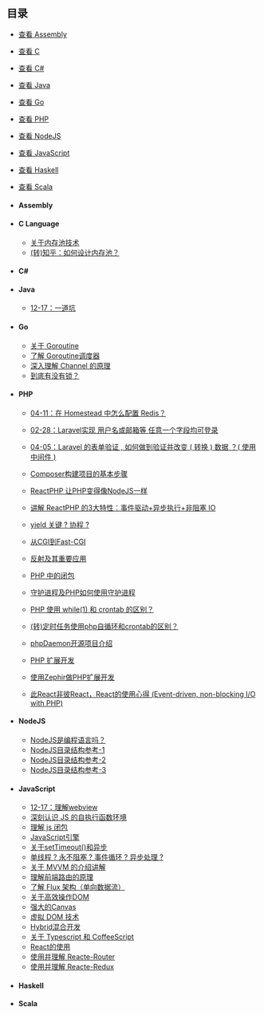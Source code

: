 ## 目录

- [查看 Assembly]()
- [查看 C]()
- [查看 C#]()
- [查看 Java]()
- [查看 Go]()
- [查看 PHP]()
- [查看 NodeJS]()
- [查看 JavaScript]()
- [查看 Haskell]()
- [查看 Scala]()


- #### Assembly

- #### C Language
	- [关于内存池技术]()
	- [(转)知乎：如何设计内存池？](https://www.zhihu.com/question/25527491)

- #### C#

- #### Java

    - [12-17：一道坑](./Java/2018/12-17.md)

- #### Go
    - [关于 Goroutine]()
    - [了解 Goroutine调度器]()
    - [深入理解 Channel 的原理]()
    - [到底有没有锁？]()

- #### PHP

    - [04-11：在 Homestead 中怎么配置 Redis？](./PHP/Laravel/2018/04-11.md)
    - [02-28：Laravel实现 用户名或邮箱等 任意一个字段均可登录](./PHP/Laravel/2018/02-28.md)
    - [04-05：Laravel 的表单验证 , 如何做到验证并改变 ( 转换 ) 数据 ？( 使用中间件 )](./PHP/Laravel/2018/04-05.md)

    - [Composer构建项目的基本步骤]()
    - [ReactPHP 让PHP变得像NodeJS一样]()
    - [讲解 ReactPHP 的3大特性：事件驱动+异步执行+非阻塞 IO]()
    - [yield 关键 ? 协程 ?]() 
    - [从CGI到Fast-CGI]()
    - [反射及其重要应用]()
    - [PHP 中的闭包]()
    - [守护进程及PHP如何使用守护进程]()
    - [PHP 使用 while(1) 和 crontab 的区别？]()
    - [(转)定时任务使用php自循环和crontab的区别？](https://www.zhihu.com/question/270451253/answer/354959863)
    - [phpDaemon开源项目介绍]()
    - [PHP 扩展开发]()
    - [使用Zephir做PHP扩展开发]()
    - [此React非彼React，React的使用心得 (Event-driven, non-blocking I/O with PHP)]()

- #### NodeJS
    - [NodeJS是编程语言吗？]()
    - [NodeJS目录结构参考-1](https://gist.github.com/Lvsi-China/6844decae4fbc3915506298be0d4dd15)
    - [NodeJS目录结构参考-2](https://github.com/focusaurus/express_code_structure)
    - [NodeJS目录结构参考-3](https://github.com/jifeng/node-app)

    
- #### JavaScript
    - [12-17：理解webview](./JavaScript/2018/12-17.md)
    - [深刻认识 JS 的自执行函数环境]()
    - [理解 js 闭包]()
    - [JavaScript引擎](https://segmentfault.com/a/1190000012362556#articleHeader4)
    - [关于setTimeout()和异步]()
    - [单线程 ? 永不阻塞 ? 事件循环 ? 异步处理 ?]()
    - [关于 MVVM 的介绍讲解]()
    - [理解前端路由的原理]()
    - [了解 Flux 架构（单向数据流）]()
    - [关于高效操作DOM]()
    - [强大的Canvas]()
    - [虚拟 DOM 技术]()
    - [Hybrid混合开发]()
    - [关于 Typescript 和 CoffeeScript]()
    - [React的使用]()
    - [使用并理解 Reacte-Router]()
    - [使用并理解 Reacte-Redux]()


- #### Haskell


- #### Scala